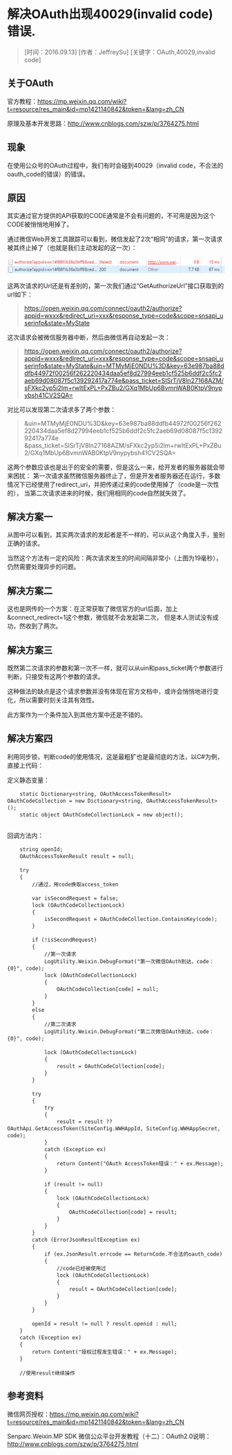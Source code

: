 # 解决OAuth出现40029(invalid code)错误.

> [时间：2016.09.13] [作者：JeffreySu] [关键字：OAuth,40029,invalid code]

## 关于OAuth

官方教程：https://mp.weixin.qq.com/wiki?t=resource/res_main&id=mp1421140842&token=&lang=zh_CN

原理及基本开发思路：http://www.cnblogs.com/szw/p/3764275.html

## 现象

在使用公众号的OAuth过程中，我们有时会碰到40029（invalid code，不合法的oauth_code的错误）的错误。


## 原因

其实通过官方提供的API获取的CODE通常是不会有问题的，不可用是因为这个CODE被悄悄地用掉了。

通过微信Web开发工具跟踪可以看到，微信发起了2次“相同”的请求，第一次请求被其终止掉了（也就是我们主动发起的这一次）：

![两次OAuth请求](files/OAuth_error.png)

这两次请求的Url还是有差别的，第一次我们通过“GetAuthorizeUrl”接口获取到的url如下：

> https://open.weixin.qq.com/connect/oauth2/authorize?appid=wxxx&redirect_uri=xxx&response_type=code&scope=snsapi_userinfo&state=MyState

这次请求会被微信服务器中断，然后由微信再自动发起一次：

> https://open.weixin.qq.com/connect/oauth2/authorize?appid=wxxx&redirect_uri=xxx&response_type=code&scope=snsapi_userinfo&state=MyState&uin=MTMyMjE0NDU%3D&key=63e987ba88ddfb44972f00256f262220434daa5ef8d27994eeb1cf525b6ddf2c5fc2aeb69d08087f5c139292417a774e&pass_ticket=SISrTjV8ln27168AZM/sFXkc2yp5i2lm+rwItExPL+PxZBu2/GXq1MbUp6BvmnWAB0KtpV9nypybsh41CV2SQA=

对比可以发现第二次请求多了两个参数：

> &uin=MTMyMjE0NDU%3D&key=63e987ba88ddfb44972f00256f262220434daa5ef8d27994eeb1cf525b6ddf2c5fc2aeb69d08087f5c139292417a774e
> &pass_ticket=SISrTjV8ln27168AZM/sFXkc2yp5i2lm+rwItExPL+PxZBu2/GXq1MbUp6BvmnWAB0KtpV9nypybsh41CV2SQA=

这两个参数应该也是出于的安全的需要，但是这么一来，给开发者的服务器就会带来困扰：
第一次请求虽然微信服务器终止了，但是开发者服务器还在运行，多数情况下已经使用了redirect_uri，并把传递过来的code使用掉了（code是一次性的），
当第二次请求进来的时候，我们用相同的code自然就失效了。

## 解决方案一

从图中可以看到，其实两次请求的发起者是不一样的，可以从这个角度入手，鉴别正确的请求。

当然这个方法有一定的风险：两次请求发生的时间间隔非常小（上图为19毫秒），仍然需要处理异步的问题。

## 解决方案二

这也是网传的一个方案：在正常获取了微信官方的url后面，加上&connect_redirect=1这个参数，微信就不会发起第二次，
但是本人测试没有成功，然收到了两次。

## 解决方案三

既然第二次请求的参数和第一次不一样，就可以从uin和pass_ticket两个参数进行判断，只接受有这两个参数的请求。

这种做法的缺点是这个请求参数并没有体现在官方文档中，或许会悄悄地进行变化，所以需要时刻关注其有效性。

此方案作为一个条件加入到其他方案中还是不错的。

## 解决方案四

利用同步锁，判断code的使用情况，这是最粗犷也是最彻底的方法，以C#为例，直接上代码：

定义静态变量：

```
    static Dictionary<string, OAuthAccessTokenResult> OAuthCodeCollection = new Dictionary<string, OAuthAccessTokenResult>();
    static object OAuthCodeCollectionLock = new object();
        
```

回调方法内：

```
    string openId;
    OAuthAccessTokenResult result = null;

    try
    {
        //通过，用code换取access_token

        var isSecondRequest = false;
        lock (OAuthCodeCollectionLock)
        {
            isSecondRequest = OAuthCodeCollection.ContainsKey(code);
        }

        if (!isSecondRequest)
        {
            //第一次请求
            LogUtility.Weixin.DebugFormat("第一次微信OAuth到达，code：{0}", code);
            lock (OAuthCodeCollectionLock)
            {
                OAuthCodeCollection[code] = null;
            }
        }
        else
        {
            //第二次请求
            LogUtility.Weixin.DebugFormat("第二次微信OAuth到达，code：{0}", code);

            lock (OAuthCodeCollectionLock)
            {
                result = OAuthCodeCollection[code];
            }
        }

        try
        {
            try
            {
                result = result ?? OAuthApi.GetAccessToken(SiteConfig.WWHAppId, SiteConfig.WWHAppSecret, code);
            }
            catch (Exception ex)
            {
                return Content("OAuth AccessToken错误：" + ex.Message);
            }

            if (result != null)
            {
                lock (OAuthCodeCollectionLock)
                {
                    OAuthCodeCollection[code] = result;
                }
            }
        }
        catch (ErrorJsonResultException ex)
        {
            if (ex.JsonResult.errcode == ReturnCode.不合法的oauth_code)
            {
                //code已经被使用过
                lock (OAuthCodeCollectionLock)
                {
                    result = OAuthCodeCollection[code];
                }
            }
        }

        openId = result != null ? result.openid : null;
    }
    catch (Exception ex)
    {
        return Content("授权过程发生错误：" + ex.Message);
    }

    //使用result继续操作
```


## 参考资料

微信网页授权：https://mp.weixin.qq.com/wiki?t=resource/res_main&id=mp1421140842&token=&lang=zh_CN

Senparc.Weixin.MP SDK 微信公众平台开发教程（十二）：OAuth2.0说明：http://www.cnblogs.com/szw/p/3764275.html